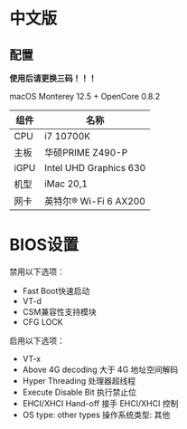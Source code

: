 # 中文版

## 配置

**使用后请更换三码！！！**

macOS Monterey 12.5 + OpenCore 0.8.2

| 组件 | 名称                                   |
| ---- | -------------------------------------- |
| CPU  | i7 10700K                               |
| 主板 | 华硕PRIME Z490-P |
| iGPU | Intel UHD Graphics 630                 |
| 机型 | iMac 20,1                              |
| 网卡 | 英特尔® Wi-Fi 6 AX200            |

# BIOS设置

禁用以下选项：

- Fast Boot快速启动
- VT-d
- CSM兼容性支持模块
- CFG LOCK

启用以下选项：

- VT-x
- Above 4G decoding 大于 4G 地址空间解码
- Hyper Threading 处理器超线程
- Execute Disable Bit 执行禁止位
- EHCI/XHCI Hand-off 接手 EHCI/XHCI 控制
- OS type: other types 操作系统类型: 其他
